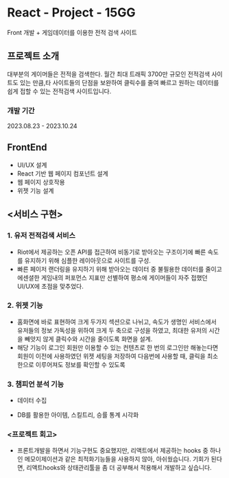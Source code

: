 # React - Project - 15GG

Front 개발 + 게임데이터를 이용한 전적 검색 사이트

## 프로젝트 소개

 대부분의 게이머들은 전적을 검색한다. 월간 최대 트래픽 3700만 규모인 전적검색 사이트도 있는 만큼,타 사이트들의 단점을 보완하여 클릭수를 줄여 빠르고 원하는 데이터를 쉽게 접할 수 있는 전적검색 사이트입니다.

### 개발 기간

2023.08.23 - 2023.10.24

##  FrontEnd
* UI/UX 설계
* React 기반 웹 페이지 컴포넌트 설계
* 웹 페이지 상호작용
* 위젯 기능 설계

## <서비스 구현>
### 1. 유저 전적검색 서비스
* Riot에서 제공하는 오픈 API를 접근하여 비동기로 받아오는 구조이기에 빠른 속도를 유지하기 위해
심플한 레이아웃으로 사이트를 구성.
* 빠른 페이저 랜더링을 유지하기 위해 받아오는 데이터 중 불필용한 데이터를 줄이고 에센셜한 게임내의 퍼포먼스 지표만 선별하여 평소에 게이머들이 자주 접했던 UI/UX에 초점을 맞추었다.
### 2. 위젯 기능
* 홈화면에 바로 표현하여 크게 두가지 섹션으로 나뉘고, 속도가 생명인 서비스에서 유저들의 정보 가독성을 위하여 크게 두 축으로 구성을 하였고, 최대한 유저의 시간을 빼앗지 않게 클릭수와 시간을 줄이도록 화면을 설계.
* 해당 기능이 로그인 회원만 이용할 수 있는 컨텐츠로 한 번의 로그인만 해놓는다면 회원이 이전에 사용하였던 위젯 세팅을 저장하여 다음번에 사용할 때, 클릭을 최소한으로 이루어져도 정보를 확인할 수 있도록
### 3. 챔피언 분석 기능
* 데이터 수집

* DB를 활용한 아이템, 스킬트리, 승률 통계 시각화
### <프로젝트 회고>

   * 프론트개발을 하면서 기능구현도 중요했지만, 리액트에서 제공하는 hooks 중 하나인 메모이제이션과 같은 최적화기능들을 사용하지 않아, 아쉬웠습니다.
기회가 된다면, 리액트hooks와 상태관리툴을 좀 더 공부해서 적용해서 개발하고 싶습니다.





